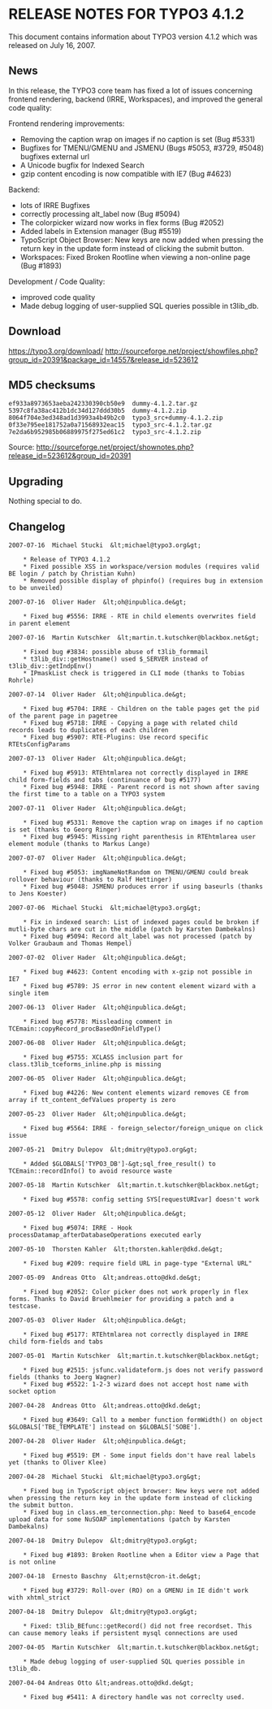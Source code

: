 RELEASE NOTES FOR TYPO3 4.1.2
=============================

This document contains information about TYPO3 version 4.1.2 which was
released on July 16, 2007.

News
----

In this release, the TYPO3 core team has fixed a lot of issues
concerning frontend rendering, backend (IRRE, Workspaces), and improved
the general code quality:

Frontend rendering improvements:

-   Removing the caption wrap on images if no caption is set (Bug
    \#5331)
-   Bugfixes for TMENU/GMENU and JSMENU (Bugs \#5053, \#3729, \#5048)
    bugfixes external url
-   A Unicode bugfix for Indexed Search
-   gzip content encoding is now compatible with IE7 (Bug \#4623)

Backend:

-   lots of IRRE Bugfixes
-   correctly processing alt\_label now (Bug \#5094)
-   The colorpicker wizard now works in flex forms (Bug \#2052)
-   Added labels in Extension manager (Bug \#5519)
-   TypoScript Object Browser: New keys are now added when pressing the
    return key in the update form instead of clicking the submit button.
-   Workspaces: Fixed Broken Rootline when viewing a non-online page
    (Bug \#1893)

Development / Code Quality:

-   improved code quality
-   Made debug logging of user-supplied SQL queries possible in
    t3lib\_db.

Download
--------

<https://typo3.org/download/>
<http://sourceforge.net/project/showfiles.php?group_id=20391&package_id=14557&release_id=523612>

MD5 checksums
-------------

    ef933a8973653aeba242330390cb50e9  dummy-4.1.2.tar.gz
    5397c8fa38ac412b1dc34d127ddd30b5  dummy-4.1.2.zip
    8064f704e3ed348ad1d3993a4b49b2c0  typo3_src+dummy-4.1.2.zip
    0f33e795ee181752a0a71568932eac15  typo3_src-4.1.2.tar.gz
    7e2da6b952985b06889975f275ed61c2  typo3_src-4.1.2.zip

Source:
<http://sourceforge.net/project/shownotes.php?release_id=523612&group_id=20391>

Upgrading
---------

Nothing special to do.

Changelog
---------

    2007-07-16  Michael Stucki  &lt;michael@typo3.org&gt;

        * Release of TYPO3 4.1.2
        * Fixed possible XSS in workspace/version modules (requires valid BE login / patch by Christian Kuhn)
        * Removed possible display of phpinfo() (requires bug in extension to be unveiled)

    2007-07-16  Oliver Hader  &lt;oh@inpublica.de&gt;

        * Fixed bug #5556: IRRE - RTE in child elements overwrites field in parent element

    2007-07-16  Martin Kutschker  &lt;martin.t.kutschker@blackbox.net&gt;

        * Fixed bug #3834: possible abuse of t3lib_formmail
        * t3lib_div::getHostname() used $_SERVER instead of t3lib_div::getIndpEnv()
        * IPmaskList check is triggered in CLI mode (thanks to Tobias Rohrle)

    2007-07-14  Oliver Hader  &lt;oh@inpublica.de&gt;

        * Fixed bug #5704: IRRE - Children on the table pages get the pid of the parent page in pagetree
        * Fixed bug #5718: IRRE - Copying a page with related child records leads to duplicates of each children
        * Fixed bug #5907: RTE-Plugins: Use record specific RTEtsConfigParams

    2007-07-13  Oliver Hader  &lt;oh@inpublica.de&gt;

        * Fixed bug #5913: RTEhtmlarea not correctly displayed in IRRE child form-fields and tabs (continuance of bug #5177)
        * Fixed bug #5948: IRRE - Parent record is not shown after saving the first time to a table on a TYPO3 system

    2007-07-11  Oliver Hader  &lt;oh@inpublica.de&gt;

        * Fixed bug #5331: Remove the caption wrap on images if no caption is set (thanks to Georg Ringer)
        * Fixed bug #5945: Missing right parenthesis in RTEhtmlarea user element module (thanks to Markus Lange)

    2007-07-07  Oliver Hader  &lt;oh@inpublica.de&gt;

        * Fixed bug #5053: imgNameNotRandom on TMENU/GMENU could break rollover behaviour (thanks to Ralf Hettinger)
        * Fixed bug #5048: JSMENU produces error if using baseurls (thanks to Jens Koester)

    2007-07-06  Michael Stucki  &lt;michael@typo3.org&gt;

        * Fix in indexed search: List of indexed pages could be broken if mutli-byte chars are cut in the middle (patch by Karsten Dambekalns)
        * Fixed bug #5094: Record alt_label was not processed (patch by Volker Graubaum and Thomas Hempel)

    2007-07-02  Oliver Hader  &lt;oh@inpublica.de&gt;

        * Fixed bug #4623: Content encoding with x-gzip not possible in IE7
        * Fixed bug #5789: JS error in new content element wizard with a single item

    2007-06-13  Oliver Hader  &lt;oh@inpublica.de&gt;

        * Fixed bug #5778: Missleading comment in TCEmain::copyRecord_procBasedOnFieldType()

    2007-06-08  Oliver Hader  &lt;oh@inpublica.de&gt;

        * Fixed bug #5755: XCLASS inclusion part for class.t3lib_tceforms_inline.php is missing

    2007-06-05  Oliver Hader  &lt;oh@inpublica.de&gt;

        * Fixed bug #4226: New content elements wizard removes CE from array if tt_content_defValues property is zero

    2007-05-23  Oliver Hader  &lt;oh@inpublica.de&gt;

        * Fixed bug #5564: IRRE - foreign_selector/foreign_unique on click issue

    2007-05-21  Dmitry Dulepov  &lt;dmitry@typo3.org&gt;

        * Added $GLOBALS['TYPO3_DB']-&gt;sql_free_result() to TCEmain::recordInfo() to avoid resource waste

    2007-05-18  Martin Kutschker  &lt;martin.t.kutschker@blackbox.net&gt;

        * Fixed bug #5578: config setting SYS[requestURIvar] doesn't work

    2007-05-12  Oliver Hader  &lt;oh@inpublica.de&gt;

        * Fixed bug #5074: IRRE - Hook processDatamap_afterDatabaseOperations executed early

    2007-05-10  Thorsten Kahler  &lt;thorsten.kahler@dkd.de&gt;

        * Fixed bug #209: require field URL in page-type "External URL"

    2007-05-09  Andreas Otto  &lt;andreas.otto@dkd.de&gt;

        * Fixed bug #2052: Color picker does not work properly in flex forms. Thanks to David Bruehlmeier for providing a patch and a testcase.

    2007-05-03  Oliver Hader  &lt;oh@inpublica.de&gt;

        * Fixed bug #5177: RTEhtmlarea not correctly displayed in IRRE child form-fields and tabs

    2007-05-01  Martin Kutschker  &lt;martin.t.kutschker@blackbox.net&gt;

        * Fixed bug #2515: jsfunc.validateform.js does not verify password fields (thanks to Joerg Wagner)
        * Fixed bug #5522: 1-2-3 wizard does not accept host name with socket option

    2007-04-28  Andreas Otto  &lt;andreas.otto@dkd.de&gt;

        * Fixed bug #3649: Call to a member function formWidth() on object $GLOBALS['TBE_TEMPLATE'] instead on $GLOBALS['SOBE'].

    2007-04-28  Oliver Hader  &lt;oh@inpublica.de&gt;

        * Fixed bug #5519: EM - Some input fields don't have real labels yet (thanks to Oliver Klee)

    2007-04-28  Michael Stucki  &lt;michael@typo3.org&gt;

        * Fixed bug in TypoScript object browser: New keys were not added when pressing the return key in the update form instead of clicking the submit button.
        * Fixed bug in class.em_terconnection.php: Need to base64_encode upload data for some NuSOAP implementations (patch by Karsten Dambekalns)

    2007-04-18  Dmitry Dulepov  &lt;dmitry@typo3.org&gt;

        * Fixed bug #1893: Broken Rootline when a Editor view a Page that is not online

    2007-04-18  Ernesto Baschny  &lt;ernst@cron-it.de&gt;

        * Fixed bug #3729: Roll-over (RO) on a GMENU in IE didn't work with xhtml_strict

    2007-04-18  Dmitry Dulepov  &lt;dmitry@typo3.org&gt;

        * Fixed: t3lib_BEfunc::getRecord() did not free recordset. This can cause memory leaks if persistent mysql connections are used

    2007-04-05  Martin Kutschker  &lt;martin.t.kutschker@blackbox.net&gt;

        * Made debug logging of user-supplied SQL queries possible in t3lib_db.

    2007-04-04 Andreas Otto &lt;andreas.otto@dkd.de&gt;

        * Fixed bug #5411: A directory handle was not correclty used.

